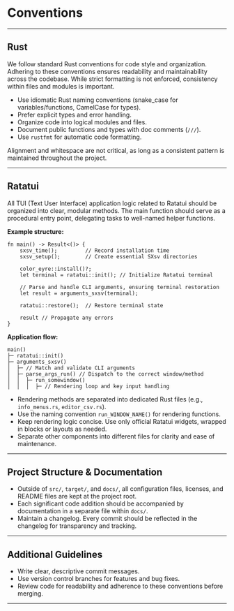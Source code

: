 # Conventions

---

## Rust

We follow standard Rust conventions for code style and organization. Adhering to these conventions ensures readability and maintainability across the codebase. While strict formatting is not enforced, consistency within files and modules is important.

- Use idiomatic Rust naming conventions (snake_case for variables/functions, CamelCase for types).
- Prefer explicit types and error handling.
- Organize code into logical modules and files.
- Document public functions and types with doc comments (`///`).
- Use `rustfmt` for automatic code formatting.

Alignment and whitespace are not critical, as long as a consistent pattern is maintained throughout the project.

---

## Ratatui

All TUI (Text User Interface) application logic related to Ratatui should be organized into clear, modular methods. The main function should serve as a procedural entry point, delegating tasks to well-named helper functions.

**Example structure:**

```
fn main() -> Result<()> {
    sxsv_time();         // Record installation time
    sxsv_setup();        // Create essential SXsv directories

    color_eyre::install()?;
    let terminal = ratatui::init(); // Initialize Ratatui terminal

    // Parse and handle CLI arguments, ensuring terminal restoration
    let result = arguments_sxsv(terminal);

    ratatui::restore();  // Restore terminal state

    result // Propagate any errors
}
```

**Application flow:**

```
main()
├─ ratatui::init()
├─ arguments_sxsv()
│  ├─ // Match and validate CLI arguments
│  ├─ parse_args_run() // Dispatch to the correct window/method
│  │  ├─ run_somewindow()
│  │  │  ├─ // Rendering loop and key input handling
```

- Rendering methods are separated into dedicated Rust files (e.g., `info_menus.rs`, `editor_csv.rs`).
- Use the naming convention `run_WINDOW_NAME()` for rendering functions.
- Keep rendering logic concise. Use only official Ratatui widgets, wrapped in blocks or layouts as needed.
- Separate other components into different files for clarity and ease of maintenance.

---

## Project Structure & Documentation

- Outside of `src/`, `target/`, and `docs/`, all configuration files, licenses, and README files are kept at the project root.
- Each significant code addition should be accompanied by documentation in a separate file within `docs/`.
- Maintain a changelog. Every commit should be reflected in the changelog for transparency and tracking.

---

## Additional Guidelines

- Write clear, descriptive commit messages.
- Use version control branches for features and bug fixes.
- Review code for readability and adherence to these conventions before merging.

---